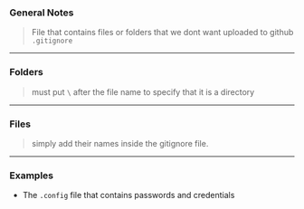 
### General Notes

> File that contains files or folders that we dont want uploaded to github
> `.gitignore`

---

### Folders

> must put `\` after the file name to specify that it is a directory

---

### Files

> simply add their names inside the gitignore file.


---

### Examples

* The `.config` file that contains passwords and credentials